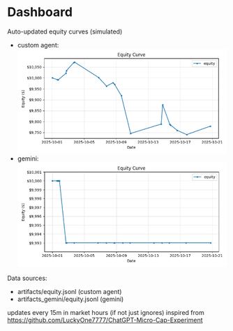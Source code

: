 # Dashboard

Auto-updated equity curves (simulated)

- custom agent: ![Equity Curve](artifacts/equity.png?v=10e234a)
- gemini: ![Equity Curve (Gemini)](artifacts_gemini/equity.png?v=10e234a)

Data sources:
- artifacts/equity.jsonl (custom agent)
- artifacts_gemini/equity.jsonl (gemini)

updates every 15m in market hours (if not just ignores)
inspired from https://github.com/LuckyOne7777/ChatGPT-Micro-Cap-Experiment